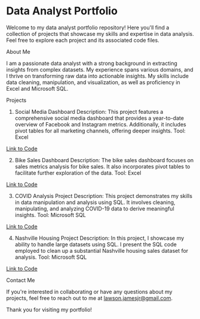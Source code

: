 # Data Analyst Portfolio

Welcome to my data analyst portfolio repository! Here you'll find a collection of projects that showcase my skills and expertise in data analysis. Feel free to explore each project and its associated code files.

About Me

I am a passionate data analyst with a strong background in extracting insights from complex datasets. My experience spans various domains, and I thrive on transforming raw data into actionable insights. My skills include data cleaning, manipulation, and visualization, as well as proficiency in Excel and Microsoft SQL.

Projects

1. Social Media Dashboard
Description: This project features a comprehensive social media dashboard that provides a year-to-date overview of Facebook and Instagram metrics. Additionally, it includes pivot tables for all marketing channels, offering deeper insights.
Tool: Excel

[Link to Code](https://github.com/MarketingwithJimmy/PortfolioProjects/blob/main/social_media_dashboard.xlsx)

2. Bike Sales Dashboard
Description: The bike sales dashboard focuses on sales metrics analysis for bike sales. It also incorporates pivot tables to facilitate further exploration of the data.
Tool: Excel

[Link to Code](https://github.com/MarketingwithJimmy/PortfolioProjects/blob/main/Bike%20Sales%20Dashboard.xlsx)

3. COVID Analysis Project
Description: This project demonstrates my skills in data manipulation and analysis using SQL. It involves cleaning, manipulating, and analyzing COVID-19 data to derive meaningful insights.
Tool: Microsoft SQL

[Link to Code](https://github.com/MarketingwithJimmy/PortfolioProjects/blob/main/COVID%20Project%20-%20Data%20Exploration.sql)

4. Nashville Housing Project
Description: In this project, I showcase my ability to handle large datasets using SQL. I present the SQL code employed to clean up a substantial Nashville housing sales dataset for analysis.
Tool: Microsoft SQL

[Link to Code](https://github.com/MarketingwithJimmy/PortfolioProjects/blob/main/NashvilleHousing%20DataCleaning.sql)

Contact Me

If you're interested in collaborating or have any questions about my projects, feel free to reach out to me at lawson.jamesjr@gmail.com.

Thank you for visiting my portfolio!


